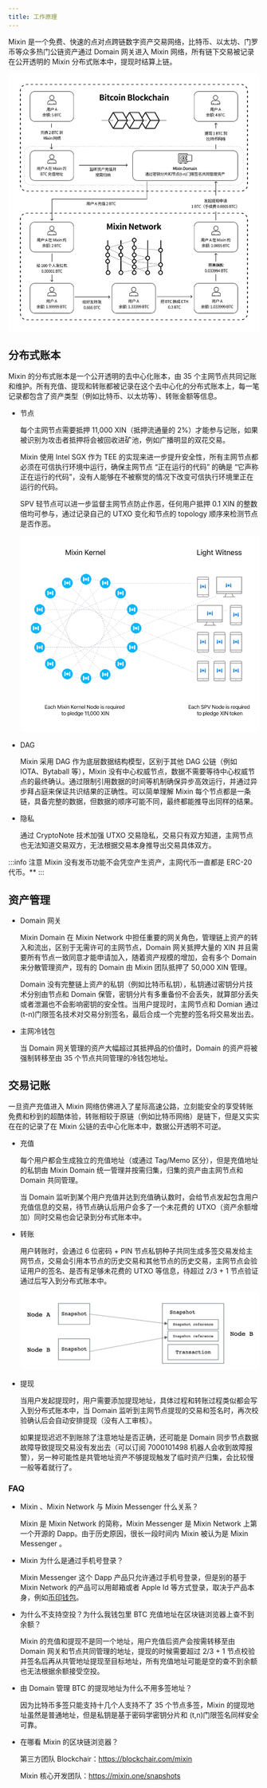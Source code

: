 ```yaml
---
title: 工作原理
---
```


Mixin 是一个免费、快速的点对点跨链数字资产交易网络，比特币、以太坊、门罗币等众多热门公链资产通过 Domain 网关进入 Mixin 网络，所有链下交易被记录在公开透明的 Mixin 分布式账本中，提现时结算上链。

![工作原理](./how-it-works.svg)

## 分布式账本

Mixin 的分布式账本是一个公开透明的去中心化账本，由 35 个主网节点共同记账和维护。所有充值、提现和转账都被记录在这个去中心化的分布式账本上，每一笔记录都包含了资产类型（例如比特币、以太坊等）、转账金额等信息。

- 节点

  每个主网节点需要抵押 11,000 XIN（抵押流通量的 2%）才能参与记账，如果被识别为攻击者抵押将会被回收进矿池，例如广播明显的双花交易。

  Mixin 使用 Intel SGX 作为 TEE 的实现来进一步提升安全性，所有主网节点都必须在可信执行环境中运行，确保主网节点 “正在运行的代码” 的确是 “它声称正在运行的代码”，没有人能够在不被察觉的情况下改变可信执行环境里正在运行的代码。

  SPV 轻节点可以进一步监督主网节点防止作恶，任何用户抵押 0.1 XIN 的整数倍均可参与，通过记录自己的 UTXO 变化和节点的 topology 顺序来检测节点是否作恶。

  ![Nodes](./how-it-works-nodes.svg)

- DAG

  Mixin 采用 DAG 作为底层数据结构模型，区别于其他 DAG 公链（例如 IOTA、Bytaball 等），Mixin 没有中心权威节点，数据不需要等待中心权威节点的最终确认。通过限制引用数据的时间等机制确保异步高效运行，并通过异步拜占庭来保证共识结果的正确性。可以简单理解 Mixin 每个节点都是一条链，具备完整的数据，但数据的顺序可能不同，最终都能推导出同样的结果。

- 隐私

  通过 CryptoNote 技术加强 UTXO 交易隐私，交易只有双方知道，主网节点也无法知道交易双方，无法根据交易本身推导出交易具体双方。

:::info
注意 Mixin 没有发币功能不会凭空产生资产，主网代币一直都是 ERC-20 代币。**
:::

## 资产管理

- Domain 网关

  Mixin Domain 在 Mixin Network 中担任重要的网关角色，管理链上资产的转入和流出，区别于无需许可的主网节点，Domain 网关抵押大量的 XIN 并且需要所有节点一致同意才能申请加入，随着资产规模的增加，会有多个 Domain 来分散管理资产，现有的 Domain 由 Mixin 团队抵押了 50,000 XIN 管理。

  Domain 没有完整链上资产的私钥（例如比特币私钥），私钥通过密钥分片技术分别由节点和 Domain 保管，密钥分片有多重备份不会丢失，就算部分丢失或者泄漏也不会影响密钥的安全性。当用户提现时，主网节点和 Domian 通过 (t-n)门限签名技术对交易分别签名，最后合成一个完整的签名将交易发出去。

- 主网冷钱包

  当 Domain 网关管理的资产大幅超过其抵押品的价值时，Domain 的资产将被强制转移至由 35 个节点共同管理的冷钱包地址。

## 交易记账

一旦资产充值进入 Mixin 网络仿佛进入了星际高速公路，立刻能安全的享受转账免费和秒到的超酷体验，转账相较于原链（例如比特币网络）是链下，但是又实实在在的记录了在 Mixin 公链的去中心化账本中，数据公开透明不可逆。

- 充值

  每个用户都会生成独立的充值地址（或通过 Tag/Memo 区分），但是充值地址的私钥由 Mixin Domain 统一管理并按需归集，归集的资产由主网节点和 Domain 共同管理。

  当 Domain 监听到某个用户充值并达到充值确认数时，会给节点发起包含用户充值信息的交易，待节点确认后用户会多了一个未花费的 UTXO（资产余额增加）同时交易也会记录到分布式账本中。

- 转账

  用户转账时，会通过 6 位密码 + PIN 节点私钥种子共同生成多签交易发给主网节点，交易会引用本节点的历史交易和其他节点的历史交易，主网节点会验证用户的签名、是否有足够未花费的 UTXO 等信息，待超过 2/3 + 1 节点验证通过后写入到分布式账本中。

  ![Transaction](./full-node-transaction.png)

- 提现

  当用户发起提现时，用户需要添加提现地址，具体过程和转账过程类似都会写入到分布式账本中，当 Domain 监听到主网节点提现的交易和签名时，再次校验确认后会自动安排提现（没有人工审核）。

  如果提现迟迟不到账除了注意地址是否正确，还可能是 Domain 同步节点数据故障导致提现交易没有发出去（可以订阅 7000101498 机器人会收到故障报警），另一种可能性是共管地址资产不够提现触发了临时资产归集，会比较慢一般等着就行了。

### FAQ

- Mixin 、Mixin Network 与 Mixin Messenger 什么关系？

  Mixin 是 Mixin Network 的简称，Mixin Messenger 是 Mixin Network 上第一个开源的 Dapp。由于历史原因，很长一段时间内 Mixin 被认为是 Mixin Messenger 。

- Mixin 为什么是通过手机号登录？

  Mixin Messenger 这个 Dapp 产品只允许通过手机号登录，但是别的基于 Mixin Network 的产品可以用邮箱或者 Apple Id 等方式登录，取决于产品本身，例如[币印钱包](http://poolin.fi)。

- 为什么不支持空投？为什么我钱包里 BTC 充值地址在区块链浏览器上查不到余额？

  Mixin 的充值和提现不是同一个地址，用户充值后资产会按需转移至由 Domain 网关和节点共同管理的地址，提现的时候需要超过 2/3 + 1 节点校验并签名后再从共管地址提现至目标地址，所有充值地址可能是空的查不到余额也无法根据余额接受空投。

- 由 Domain 管理 BTC 的提现地址为什么不用多签地址？

  因为比特币多签只能支持十几个人支持不了 35 个节点多签，Mixin 的提现地址虽然是普通地址，但是私钥是基于密码学密钥分片和 (t,n)门限签名同样安全可靠。

- 在哪看 Mixin 的区块链浏览器？

  第三方团队 Blockchair：<https://blockchair.com/mixin>

  Mixin 核心开发团队：<https://mixin.one/snapshots>
